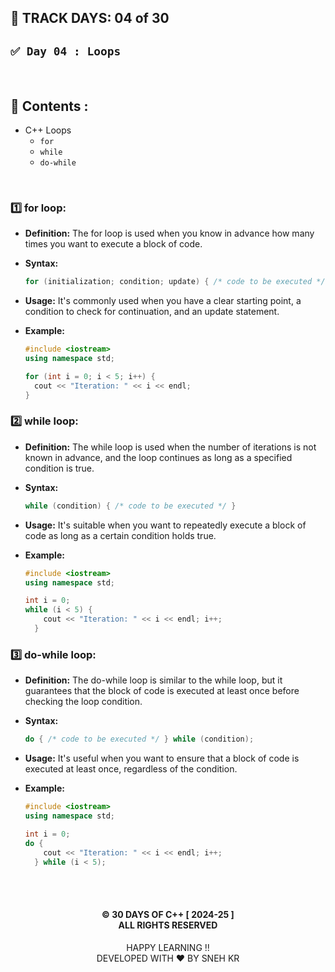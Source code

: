 ## 📅 TRACK DAYS: 04 of 30

## `✅ Day 04 : Loops`

</br>

## 📑 Contents :

- C++ Loops
  - `for`
  - `while`
  - `do-while`

</br>

### 1️⃣ for loop:

- **Definition:** The for loop is used when you know in advance how many times you want to execute a block of code.

- **Syntax:**

  ```cpp
  for (initialization; condition; update) { /* code to be executed */ }
  ```

- **Usage:** It's commonly used when you have a clear starting point, a condition to check for continuation, and an update statement.

- **Example:**

  ```cpp
  #include <iostream>
  using namespace std;

  for (int i = 0; i < 5; i++) {
    cout << "Iteration: " << i << endl;
  }
  ```

### 2️⃣ while loop:

- **Definition:** The while loop is used when the number of iterations is not known in advance, and the loop continues as long as a specified condition is true.

- **Syntax:**

  ```cpp
  while (condition) { /* code to be executed */ }
  ```

- **Usage:** It's suitable when you want to repeatedly execute a block of code as long as a certain condition holds true.

- **Example:**

  ```cpp
  #include <iostream>
  using namespace std;

  int i = 0;
  while (i < 5) {
      cout << "Iteration: " << i << endl; i++;
    }
  ```

### 3️⃣ do-while loop:

- **Definition:** The do-while loop is similar to the while loop, but it guarantees that the block of code is executed at least once before checking the loop condition.

- **Syntax:**

  ```cpp
  do { /* code to be executed */ } while (condition);
  ```

- **Usage:** It's useful when you want to ensure that a block of code is executed at least once, regardless of the condition.

- **Example:**

  ```cpp
  #include <iostream>
  using namespace std;

  int i = 0;
  do {
      cout << "Iteration: " << i << endl; i++;
    } while (i < 5);

  ```

</br></br>

<h4 align="center">
© 30 DAYS OF C++ [ 2024-25 ] </br>
ALL RIGHTS RESERVED
</h4>

<p align="center">
HAPPY LEARNING !!</br>
DEVELOPED WITH ❤️ BY SNEH KR
</p>
